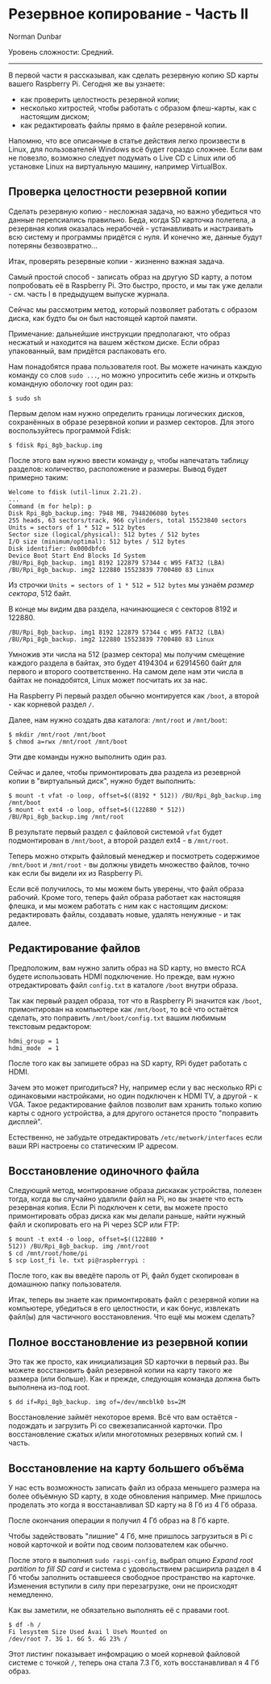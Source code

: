 Резервное копирование - Часть II
================================

Norman Dunbar

Уровень сложности: Средний.


* * *

В первой части я рассказывал, как сделать резервную копию SD карты вашего Raspberry Pi. Сегодня же вы узнаете:

- как проверить целостность резервной копии;
- несколько хитростей, чтобы работать с образом флеш-карты, как с настоящим диском;
- как редактировать файлы прямо в файле резервной копии.

Напомню, что все описанные в статье действия легко произвести в Linux, для пользователей Windows всё будет гораздо сложнее. Если вам не повезло, возможно следует подумать о Live CD с Linux или об установке Linux на виртуальную машину, например VirtualBox.


Проверка целостности резервной копии
------------------------------------
Сделать резервную копию - несложная задача, но важно убедиться что данные перепсиались правильно. Беда, когда SD карточка полетела, а резервная копия оказалась нерабочей - устанавливать и настраивать всю систему и программы придётся с нуля. И конечно же, данные будут потеряны безвозвратно...

Итак, проверять резервные копии - жизненно важная задача.

Самый простой способ - записать образ на другую SD карту, а потом попробовать её в Raspberry Pi. Это быстро, просто, и мы так уже делали - см. часть I в предыдущем выпуске журнала.

Сейчас мы рассмотрим метод, который позволяет работать с образом диска, как будто бы он был настоящей картой памяти.

Примечание: дальнейшие инструкции предполагают, что образ несжатый и находится на вашем жёстком диске. Если образ упакованный, вам придётся распаковать его.

Нам понадобятся права пользователя root. Вы можете начинать каждую команду со слов `sudo ...`, но можно упроситить себе жизнь и открыть командную оболочку root один раз:

    $ sudo sh

Первым делом нам нужно определить границы логических дисков, сохранённых в образе резервной копии и размер секторов. Для этого воспользуйтесь программой Fdisk:

    $ fdisk Rpi_8gb_backup.img

После этого вам нужно ввести команду `p`, чтобы напечатать таблицу разделов: количество, расположение и размеры.
Вывод будет примерно таким:

    Welcome to fdisk (util-linux 2.21.2).
    ...
    Command (m for help): p
    Disk Rpi_8gb_backup.img: 7948 MB, 7948206080 bytes
    255 heads, 63 sectors/track, 966 cylinders, total 15523840 sectors
    Units = sectors of 1 * 512 = 512 bytes
    Sector size (logical/physical): 512 bytes / 512 bytes
    I/O size (minimum/optimal): 512 bytes / 512 bytes
    Disk identifier: 0x000dbfc6
    Device Boot Start End Blocks Id System
    /BU/Rpi_8gb_backup. img1 8192 122879 57344 c W95 FAT32 (LBA)
    /BU/Rpi_8gb_backup. img2 122880 15523839 7700480 83 Linux

Из строчки `Units = sectors of 1 * 512 = 512 bytes` мы узнаём *размер сектора*, 512 байт.

В конце мы видим два раздела, начинающиеся с секторов 8192 и 122880.

    /BU/Rpi_8gb_backup. img1 8192 122879 57344 c W95 FAT32 (LBA)
    /BU/Rpi_8gb_backup. img2 122880 15523839 7700480 83 Linux

Умножив эти числа на 512 (размер сектора) мы получим смещение каждого раздела в байтах, это будет 4194304 и 62914560 байт для первого и второго соответственно. На самом деле нам эти числа в байтах не понадобятся, Linux может посчитать их за нас.

На Raspberry Pi первый раздел обычно монтируется как `/boot`, а второй - как корневой раздел `/`.

Далее, нам нужно создать два каталога: `/mnt/root` и `/mnt/boot`:

    $ mkdir /mnt/root /mnt/boot
    $ chmod a=rwx /mnt/root /mnt/boot

Эти две команды нужно выполнить один раз.

Сейчас и далее, чтобы примонтировать два раздела из резеврной копии в "виртуальный диск", нужно будет выполнить:

    $ mount -t vfat -o loop, offset=$((8192 * 512)) /BU/Rpi_8gb_backup.img /mnt/boot
    $ mount -t ext4 -o loop, offset=$((122880 * 512)) /BU/Rpi_8gb_backup.img /mnt/root

В результате первый раздел с файловой системой `vfat` будет подмонтирован в `/mnt/boot`, а второй раздел ext4 - в `/mnt/root`.

Теперь можно открыть файловый менеджер и посмотреть содержимое `/mnt/boot` и `/mnt/root` - вы должны увидеть множество файлов, точно как если бы видели их из Raspberry Pi.

Если всё получилось, то мы можем быть уверены, что файл образа рабочий. Кроме того, теперь файл образа работает как настоящяя флешка, и мы можем работать с ним как с настоящим диском: редактировать файлы, создавать новые, удалять ненужные - и так далее.


Редактирование файлов
---------------------
Предположим, вам нужно залить образ на SD карту, но вместо RCA будете использовать HDMI подключение. Но прежде, вам нужно отредактировать файл `config.txt` в каталоге `/boot` внутри образа.

Так как первый раздел образа, тот что в Raspberry Pi значится как `/boot`, примонтирован на компьютере как `/mnt/boot`, то всё что остаётся сделать, это поправить `/mnt/boot/config.txt` вашим любимым текстовым редактором:

    hdmi_group = 1
    hdmi_mode  = 1

После того как вы запишете образ на SD карту, RPi будет работать с HDMI.

Зачем это может пригодиться? Ну, например если у вас несколько RPi с одинаковыми настройками, но один подключен к HDMI TV, а другой - к VGA. Такое редактирование файлов позволит вам хранить только копию карты с одного устройства, а для другого останется просто "поправить дисплей".

Естественно, не забудьте отредактировать `/etc/metwork/interfaces` если ваши RPi настроены со статическим IP адресом.


Восстановление одиночного файла
-------------------------------
Следующий метод, монтирование образа дискакак устройства, полезен тогда, когда вы случайно удалили файл на Pi, но вы знаете что есть резервная копия. Если Pi подключен к сети, вы можете просто примонтировать образ диска как мы делали раньше, найти нужный файл и скопировать его на Pi через SCP или FTP:

    $ mount -t ext4 -o loop, offset=$((122880 *
    512)) /BU/Rpi_8gb_backup. img /mnt/root
    $ cd /mnt/root/home/pi
    $ scp Lost_fi le. txt pi@raspberrypi :

После того, как вы введёте пароль от Pi, файл будет скопирован в домашнюю папку пользователя.

Итак, теперь вы знаете как примонтировать файл с резервной копии на компьютере, убедиться в его целостности, и как бонус, извлекать файл(ы) для частичного восстановления. Что ещё мы можем сделать?

Полное восстановление из резервной копии
----------------------------------------
Это так же просто, как инициализация SD карточки в первый раз. Вы можете восстановить файл резервной копии на карту такого же размера (или больше). Как и прежде, следующая команда должна быть выполнена из-под root.

    $ dd if=Rpi_8gb_backup. img of=/dev/mmcblk0 bs=2M

Восстановление займёт некоторое время. Всё что вам остаётся - подождать и загрузить Pi со свежезаписанной карточки. Про восстановление сжатых и/или многотомных резервных копий см. I часть.

Восстановление на карту большего объёма
---------------------------------------
У нас есть возможность записать файл из образа меньшего размера на более объёмную SD карту, в ходе обновления например. Мне пришлось проделать это когда я восстанавливал SD карту на 8 Гб из 4 Гб образа.

После окончания операции я получил 4 Гб образ на 8 Гб карте.

Чтобы задействовать "лишние" 4 Гб, мне пришлось загрузиться в Pi с новой карточкой и войти под своим ползователем как обычно.

После этого я выполнил `sudo raspi-config`, выбрал опцию *Expand root partition to fill SD card* и система с удовольствием расширила раздел в 4 Гб чтобы заполнить оставшееся свободное пространство на карточке. Изменения вступили в силу при перезагрузке, они не происходят немедленно.

Как вы заметили, не обязательно выполнять её с правами root.

    $ df -h /
    Fi lesystem Size Used Avai l Use% Mounted on
    /dev/root 7. 3G 1. 6G 5. 4G 23% /

Этот листинг показывает инфомрацию о моей корневой файловой системе с точкой `/`, теперь она стала 7.3 Гб, хоть восстанавливал я 4 Гб образ.
